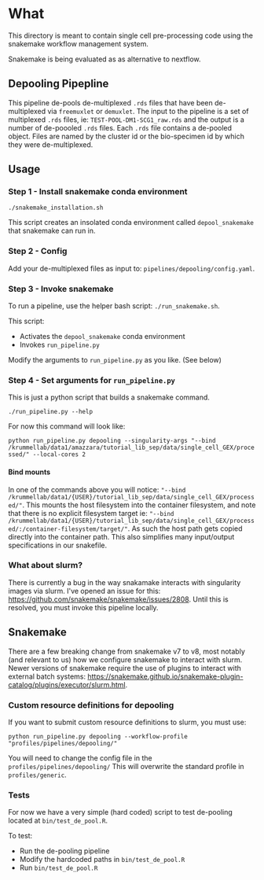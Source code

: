 # What

This directory is meant to contain single cell pre-processing code using the snakemake workflow management system. 

Snakemake is being evaluated as as alternative to nextflow.

## Depooling Pipepline

This pipeline de-pools de-multiplexed `.rds` files that have been de-multiplexed via `freemuxlet` or `demuxlet`.
The input to the pipeline is a set of multiplexed `.rds` files, ie: `TEST-POOL-DM1-SCG1_raw.rds` and the output is a  
number of de-poooled `.rds` files. Each `.rds` file contains a de-pooled object. Files are named by the cluster id or
the bio-specimen id by which they were de-multiplexed.

## Usage

### Step 1 - Install snakemake conda environment

`./snakemake_installation.sh`

This script creates an insolated conda environment called `depool_snakemake` that snakemake can run in.

### Step 2 - Config

Add your de-multiplexed files as input to: `pipelines/depooling/config.yaml`.

### Step 3 - Invoke snakemake

To run a pipeline, use the helper bash script: `./run_snakemake.sh`.

This script: 
- Activates the `depool_snakemake` conda environment
- Invokes `run_pipeline.py`

Modify the arguments to `run_pipeline.py` as you like. (See below)


### Step 4 - Set arguments for `run_pipeline.py`

This is just a python script that builds a snakemake command.

`./run_pipeline.py --help`

For now this command will look like:

`python run_pipeline.py depooling --singularity-args "--bind /krummellab/data1/amazzara/tutorial_lib_sep/data/single_cell_GEX/processed/" --local-cores 2`

#### Bind mounts

In one of the commands above you will notice: `"--bind /krummellab/data1/{USER}/tutorial_lib_sep/data/single_cell_GEX/processed/"`.
This mounts the host filesystem into the container filesystem, and note that there is no explicit filesystem target
ie: `"--bind /krummellab/data1/{USER}/tutorial_lib_sep/data/single_cell_GEX/processed/:/container-filesystem/target/"`.
As such the host path gets copied directly into the container path. This also simplifies many input/output specifications
in our snakefile.

### What about slurm?

There is currently a bug in the way snakamake interacts with singularity images via slurm. I've opened an issue for this:
https://github.com/snakemake/snakemake/issues/2808. Until this is resolved, you must invoke this pipeline locally.

## Snakemake

There are a few breaking change from snakemake v7 to v8, most notably (and relevant to us) how we configure snakemake
to interact with slurm. Newer versions of snakemake require the use of plugins to interact with external batch systems:
https://snakemake.github.io/snakemake-plugin-catalog/plugins/executor/slurm.html.

### Custom resource definitions for depooling

If you want to submit custom resource definitions to slurm, you must use:

`python run_pipeline.py depooling --workflow-profile "profiles/pipelines/depooling/"`

You will need to change the config file in the `profiles/pipelines/depooling/`
This will overwrite the standard profile in `profiles/generic`. 

### Tests 

For now we have a very simple (hard coded) script to test de-pooling located at `bin/test_de_pool.R`. 

To test:

- Run the de-pooling pipeline
- Modify the hardcoded paths in `bin/test_de_pool.R`
- Run `bin/test_de_pool.R`

